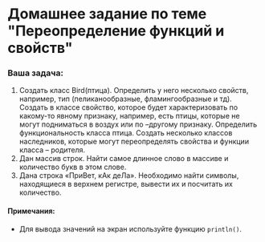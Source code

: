 # Домашнее задание по теме "Переопределение функций и свойств"

### Ваша задача:

1. Создать класс Bird(птица). Определить у него несколько свойств, например, тип (пеликанообразные, фламингообразные и тд). Создать в классе свойство, которое будет характеризовать по какому-то явному признаку, например, есть птицы, которые не могут подниматься в воздух или по –другому признаку. Определить функциональность класса птица. Создать несколько классов наследников, которые могут переопределять свойства и функции класса – родителя.
2. Дан массив строк. Найти самое длинное слово в массиве и количество букв в этом слове.
3. Дана строка «ПриВет, кАк деЛа». Необходимо найти символы, находящиеся в верхнем регистре, вывести их и посчитать их количество.

#### Примечания:
- Для вывода значений на экран используйте функцию `println()`.